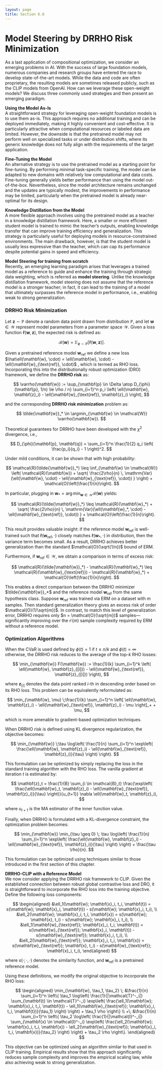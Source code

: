 ```yaml
---
layout: page
title: Section 6.8
---
```



# Model Steering by DRRHO Risk Minimization

As a last application of compositional optimization, we consider an emerging problems in AI. With the success of large foundation models, numerous companies and research groups have entered the race to develop state-of-the-art models. While the data and code are often proprietary, the resulting models are sometimes released publicly, such as the CLIP models from OpenAI. How can we leverage these open-weight models? We discuss three commonly used strategies and then present an emerging paradigm. 

**Using the Model As-Is**  
A straightforward strategy for leveraging open-weight foundation models is to use them as-is. This approach requires no additional training and can be deployed immediately, making it highly convenient and cost-effective. It is particularly attractive when computational resources or labeled data are limited. However, the downside is that the pretrained model may not perform well on specialized tasks or under distribution shifts, where its generic knowledge does not fully align with the requirements of the target application.

**Fine-Tuning the Model**  
An alternative strategy is to use the pretrained model as a starting point for fine-tuning. By performing minimal task-specific training, the model can be adapted to new domains with relatively low computational and data costs. Fine-tuning generally yields better performance than using the model out-of-the-box. Nevertheless, since the model architecture remains unchanged and the updates are typically modest, the improvements in performance may be limited, particularly when the pretrained model is already near-optimal for its design.

**Knowledge Distillation from the Model**  
A more flexible approach involves using the pretrained model as a teacher in a knowledge distillation framework. Here, a smaller or more efficient student model is trained to mimic the teacher’s outputs, enabling knowledge transfer that can improve training efficiency and generalization. This strategy is particularly useful for deploying models in resource-constrained environments. The main drawback, however, is that the student model is usually less expressive than the teacher, which can cap its performance despite potential gains in speed and efficiency.

**Model Steering for training from scratch**  
Recently, an emerging learning paradigm arises that leverages a trained model as a reference to guide and enhance the training through strategic data weighting, which is referred as **model steering**. Unlike the knowledge distillation framework, model steering does not assume that the reference model is a stronger teacher; in fact, it can lead to the training of a model that ultimately surpasses the reference model in performance, i.e., enabling weak to strong generalization. 

### DRRHO Risk Minimization

Let $\mathbf{z} \sim \mathbb{P}$ denote a random data point drawn from distribution $\mathbb{P}$, and let $\mathbf{w} \in \mathcal{W}$ represent model parameters from a parameter space $\mathcal{W}$. Given a loss function $\ell(\mathbf{w}, \mathbf{z})$, the expected risk is defined as:

$$
\mathcal{R}(\mathbf{w}) = \mathbb{E}_{\mathbf{z} \sim \mathbb{P}}[\ell(\mathbf{w}, \mathbf{z})].
$$

Given a pretrained reference model $\mathbf{w}_{\mathrm{ref}}$   we define a new loss $\hat\ell(\mathbf{w}, \cdot) = \ell(\mathbf{w}, \cdot) - \ell(\mathbf{w}_{\text{ref}}, \cdot)$ , which is termed as RHO loss. Incorporating this into the distributionally robust optimization (DRO) framework, we define the **DRRHO risk** as:

$$
\varrho(\mathbf{w}) := \sup_{\mathbf{p} \in \Delta \atop D_{\phi}(\mathbf{p}, 1/n) \le \rho / n} \sum_{i=1}^n p_i \left( \ell(\mathbf{w}, \mathbf{z}_i) - \ell(\mathbf{w}_{\text{ref}}, \mathbf{z}_i) \right),
$$

and the corresponding **DRRHO risk minimization** problem as:

$$
\tilde{\mathbf{w}}_* \in \argmin_{\mathbf{w} \in \mathcal{W}} \varrho(\mathbf{w}).
$$

Theoretical guarantees for DRRHO have been developed with the $\chi^2$ divergence, i.e.,

$$
D_{\phi}(\mathbf{p}, \mathbf{q}) = \sum_{i=1}^n \frac{1}{2} q_i \left( \frac{p_i}{q_i} - 1 \right)^2.
$$

Under mild conditions, it can be shown that with high probability:

$$
\mathcal{R}(\tilde{\mathbf{w}}_*) \leq \inf_{\mathbf{w} \in \mathcal{W}} \left( \mathcal{R}(\mathbf{w}) + \sqrt{ \frac{2\rho}{n} \, \mathrm{Var}(\ell(\mathbf{w}, \cdot) - \ell(\mathbf{w}_{\text{ref}}, \cdot)) } \right) + \mathcal{O}\left(\frac{1}{n}\right).
$$

In particular, plugging in $\mathbf{w}_* = \arg\min_{\mathbf{w} \in \mathcal{W}} \mathcal{R}(\mathbf{w})$ yields:

$$
\mathcal{R}(\tilde{\mathbf{w}}_*) \leq \mathcal{R}(\mathbf{w}_*) + \sqrt{ \frac{2\rho}{n} \, \mathrm{Var}(\ell(\mathbf{w}_*, \cdot) - \ell(\mathbf{w}_{\text{ref}}, \cdot)) } + \mathcal{O}\left(\frac{1}{n}\right).
$$

This result provides valuable insight: if the reference model $\mathbf{w}_{\text{ref}}$ is well-trained such that $\ell(\mathbf{w}_{\text{ref}}, \cdot)$ closely matches $\ell(\mathbf{w}_*, \cdot)$ in distribution, then the variance term becomes small. As a result, DRRHO achieves better generalization than the standard $\mathcal{O}(\sqrt{1/n})$ bound of ERM.

Furthermore, if $\mathbf{w}_{\text{ref}} \in \mathcal{W}$, we obtain a comparison in terms of excess risk:

$$
\mathcal{R}(\tilde{\mathbf{w}}_*) - \mathcal{R}(\mathbf{w}_*) \leq \mathcal{R}(\mathbf{w}_{\text{ref}}) - \mathcal{R}(\mathbf{w}_*) + \mathcal{O}\left(\frac{1}{n}\right).
$$

This enables a direct comparison between the DRRHO minimizer $\tilde{\mathbf{w}}_*$ and the reference model $\mathbf{w}_{\text{ref}}$ from the same hypothesis class. Suppose $\mathbf{w}_{\text{ref}}$ was trained via ERM on a dataset with $m$ samples. Then standard generalization theory gives an excess risk of order $\mathcal{O}(1/\sqrt{m})$. In contrast, to match this level of generalization error, DRRHO requires only $n = \mathcal{O}(\sqrt{m})$ samples—significantly improving over the $\mathcal{O}(m)$ sample complexity required by ERM without a reference model.

### Optimization Algorithms

When the CVaR is used defined by $\phi(t) = 1$ if $t \leq n/k$ and $\phi(t) = \infty$ otherwise, the DRRHO risk reduces to the average of the top-$k$ RHO losses:

$$
\min_{\mathbf{w}} F(\mathbf{w}) := \frac{1}{k} \sum_{i=1}^k \left( \ell(\mathbf{w}, \mathbf{z}_{[i]}) - \ell(\mathbf{w}_{\text{ref}}, \mathbf{z}_{[i]}) \right),
$$

where $\mathbf{z}_{[i]}$ denotes the data point ranked $i$-th in descending order based on its RHO loss. This problem can be equivalently reformulated as:

$$
\min_{\mathbf{w}, \mu} \;\frac{1}{k} \sum_{i=1}^n \left[ \ell(\mathbf{w}, \mathbf{z}_i) - \ell(\mathbf{w}_{\text{ref}}, \mathbf{z}_i) - \mu \right]_+ + \mu,
$$

which is more amenable to gradient-based optimization techniques.

When DRRHO risk is defined using KL divergence regularization, the objective becomes:

$$
\min_{\mathbf{w}} \;\tau \log\left( \frac{1}{n} \sum_{i=1}^n \exp\left( \frac{\ell(\mathbf{w}, \mathbf{z}_i) - \ell(\mathbf{w}_{\text{ref}}, \mathbf{z}_i)}{\tau} \right) \right).
$$

This formulation can be optimized by simply replacing the loss in the standard training algorithm with the RHO loss. The vanilla gradient at iteration $t$ is estimated by:

$$
\mathbf{z}_t = \frac{1}{B} \sum_{i \in \mathcal{B}_t} \frac{\exp\left( \frac{\ell(\mathbf{w}_t, \mathbf{z}_i) - \ell(\mathbf{w}_{\text{ref}}, \mathbf{z}_i)}{\tau} \right)}{u_{t+1}} \nabla \ell(\mathbf{w}_t, \mathbf{z}_i),
$$

where $u_{t+1}$ is the MA estimator of the inner function value.

Finally, when DRRHO is formulated with a KL-divergence constraint, the optimization problem becomes:

$$
\min_{\mathbf{w}} \min_{\tau \geq 0} \; \tau \log\left( \frac{1}{n} \sum_{i=1}^n \exp\left( \frac{\ell(\mathbf{w}, \mathbf{z}_i) - \ell(\mathbf{w}_{\text{ref}}, \mathbf{z}_i)}{\tau} \right) \right) + \frac{\tau \rho}{n}.
$$

This formulation can be optimized using techniques similar to those introduced in the first section of this chapter.

**DRRHO-CLIP with a Reference Model**  
We now consider applying the DRRHO risk framework to CLIP. Given the established connection between robust global contrastive loss and DRO, it is straightforward to incorporate the RHO loss into the training objective. Define the following loss components:

$$
\begin{aligned}
&\ell_1(\mathbf{w}; \mathbf{x}_i, t_i, \mathbf{t}) = s(\mathbf{w}; \mathbf{x}_i, \mathbf{t}) - s(\mathbf{w}; \mathbf{x}_i, t_i), \\
&\ell_2(\mathbf{w}; \mathbf{x}_i, t_i, \mathbf{x}) = s(\mathbf{w}; \mathbf{x}, t_i) - s(\mathbf{w}; \mathbf{x}_i, t_i), \\
&\ell_1(\mathbf{w}_{\text{ref}}; \mathbf{x}_i, t_i, \mathbf{t}) = s(\mathbf{w}_{\text{ref}}; \mathbf{x}_i, \mathbf{t}) - s(\mathbf{w}_{\text{ref}}; \mathbf{x}_i, t_i), \\
&\ell_2(\mathbf{w}_{\text{ref}}; \mathbf{x}_i, t_i, \mathbf{x}) = s(\mathbf{w}_{\text{ref}}; \mathbf{x}, t_i) - s(\mathbf{w}_{\text{ref}}; \mathbf{x}_i, t_i),
\end{aligned}
$$

where $s(\cdot; \cdot, \cdot)$ denotes the similarity function, and $\mathbf{w}_{\text{ref}}$ is a pretrained reference model.

Using these definitions, we modify the original objective to incorporate the RHO loss:

$$
\begin{aligned}
\min_{\mathbf{w}, \tau_1, \tau_2} \; &\frac{1}{n} \sum_{i=1}^n \left\{ \tau_1 \log\left( \frac{1}{|\mathcal{T}^-_i|} \sum_{\mathbf{t} \in \mathcal{T}^-_i} \exp\left( \frac{\ell_1(\mathbf{w}; \mathbf{x}_i, t_i, \mathbf{t}) - \ell_1(\mathbf{w}_{\text{ref}}; \mathbf{x}_i, t_i, \mathbf{t})}{\tau_1} \right) \right) + \tau_1 \rho \right\} \\
+\; &\frac{1}{n} \sum_{i=1}^n \left\{ \tau_2 \log\left( \frac{1}{|\mathcal{I}^-_i|} \sum_{\mathbf{x} \in \mathcal{I}^-_i} \exp\left( \frac{\ell_2(\mathbf{w}; \mathbf{x}_i, t_i, \mathbf{x}) - \ell_2(\mathbf{w}_{\text{ref}}; \mathbf{x}_i, t_i, \mathbf{x})}{\tau_2} \right) \right) + \tau_2 \rho \right\}.
\end{aligned}
$$

This objective can be optimized using an algorithm similar to that used in CLIP training. Empirical results show that this approach significantly reduces sample complexity and improves the empirical scaling law, while also achieving weak to strong generalization.
